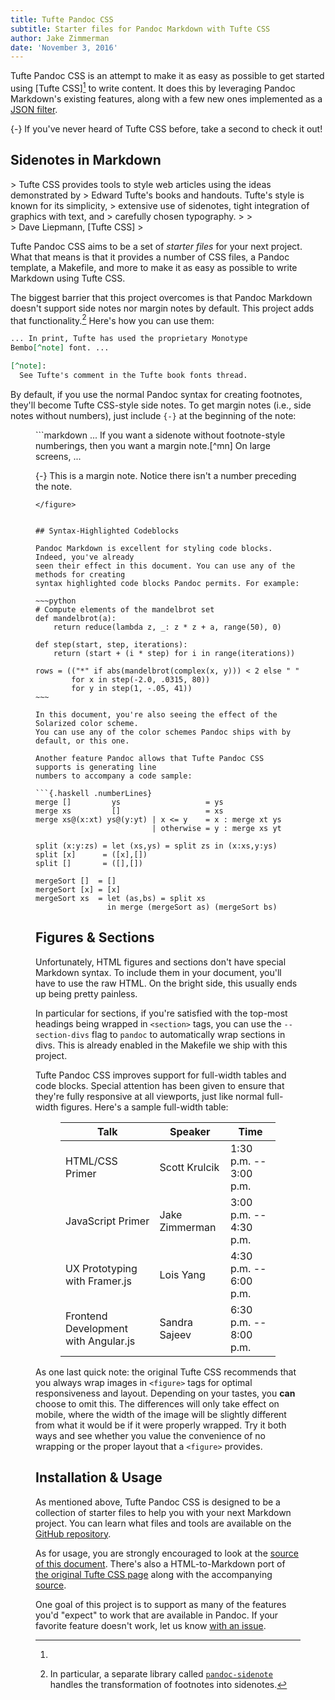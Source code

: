 ```yaml
---
title: Tufte Pandoc CSS
subtitle: Starter files for Pandoc Markdown with Tufte CSS
author: Jake Zimmerman
date: 'November 3, 2016'
---
```


Tufte Pandoc CSS is an attempt to make it as easy as possible to get started
using [Tufte CSS][^tufte-css] to write content. It does this by leveraging
Pandoc Markdown's existing features, along with a few new ones implemented as
a [JSON filter].

[^tufte-css]:
  {-} If you've never heard of Tufte CSS before, take a second to check it out!


## Sidenotes in Markdown

<div class="epigraph">
> Tufte CSS provides tools to style web articles using the ideas demonstrated by
> Edward Tufte's books and handouts. Tufte's style is known for its simplicity,
> extensive use of sidenotes, tight integration of graphics with text, and
> carefully chosen typography.
>
> <footer>
> Dave Liepmann, [Tufte CSS]
> </footer>
</div>

Tufte Pandoc CSS aims to be a set of *starter files* for your next project. What
that means is that it provides a number of CSS files, a Pandoc template, a
Makefile, and more to make it as easy as possible to write Markdown using Tufte
CSS.

The biggest barrier that this project overcomes is that Pandoc Markdown doesn't
support side notes nor margin notes by default. This project adds that
functionality.[^pdsn] Here's how you can use them:

[^pdsn]: In particular, a separate library called [`pandoc-sidenote`] handles
  the transformation of footnotes into sidenotes.

```markdown
... In print, Tufte has used the proprietary Monotype
Bembo[^note] font. ...

[^note]:
  See Tufte's comment in the Tufte book fonts thread.
```

By default, if you use the normal Pandoc syntax for creating footnotes, they'll
become Tufte CSS-style side notes. To get margin notes (i.e., side notes without
numbers), just include `{-}` at the beginning of the note:

<figure class="fullwidth">
```markdown
... If you want a sidenote without footnote-style numberings, then you want a
margin note.[^mn] On large screens, ...

[^mn]:
  {-} This is a margin note. Notice there isn't a number preceding the note.
```
</figure>


## Syntax-Highlighted Codeblocks

Pandoc Markdown is excellent for styling code blocks. Indeed, you've already
seen their effect in this document. You can use any of the methods for creating
syntax highlighted code blocks Pandoc permits. For example:

~~~python
# Compute elements of the mandelbrot set
def mandelbrot(a):
    return reduce(lambda z, _: z * z + a, range(50), 0)

def step(start, step, iterations):
    return (start + (i * step) for i in range(iterations))

rows = (("*" if abs(mandelbrot(complex(x, y))) < 2 else " "
        for x in step(-2.0, .0315, 80))
        for y in step(1, -.05, 41))
~~~

In this document, you're also seeing the effect of the Solarized color scheme.
You can use any of the color schemes Pandoc ships with by default, or this one.

Another feature Pandoc allows that Tufte Pandoc CSS supports is generating line
numbers to accompany a code sample:

```{.haskell .numberLines}
merge []         ys                   = ys
merge xs         []                   = xs
merge xs@(x:xt) ys@(y:yt) | x <= y    = x : merge xt ys
                          | otherwise = y : merge xs yt

split (x:y:zs) = let (xs,ys) = split zs in (x:xs,y:ys)
split [x]      = ([x],[])
split []       = ([],[])

mergeSort []  = []
mergeSort [x] = [x]
mergeSort xs  = let (as,bs) = split xs
                in merge (mergeSort as) (mergeSort bs)
```


## Figures & Sections

Unfortunately, HTML figures and sections don't have special Markdown syntax. To
include them in your document, you'll have to use the raw HTML. On the bright
side, this usually ends up being pretty painless.

In particular for sections, if you're satisfied with the top-most headings being
wrapped in `<section>` tags, you can use the `--section-divs` flag to `pandoc`
to automatically wrap sections in divs. This is already enabled in the Makefile
we ship with this project.

Tufte Pandoc CSS improves support for full-width tables and code blocks. Special
attention has been given to ensure that they're fully responsive at all
viewports, just like normal full-width figures. Here's a sample full-width
table:

<figure class="fullwidth">

| Talk                                 | Speaker        | Time                   |
| ----                                 | -------        | ----                   |
| HTML/CSS Primer                      | Scott Krulcik  | 1:30 p.m. -- 3:00 p.m. |
| JavaScript Primer                    | Jake Zimmerman | 3:00 p.m. -- 4:30 p.m. |
| UX Prototyping with Framer.js        | Lois Yang      | 4:30 p.m. -- 6:00 p.m. |
| Frontend Development with Angular.js | Sandra Sajeev  | 6:30 p.m. -- 8:00 p.m. |

</figure>

As one last quick note: the original Tufte CSS recommends that you always wrap
images in `<figure>` tags for optimal responsiveness and layout. Depending on
your tastes, you **can** choose to omit this. The differences will only take
effect on mobile, where the width of the image will be slightly different from
what it would be if it were properly wrapped. Try it both ways and see whether
you value the convenience of no wrapping or the proper layout that a `<figure>`
provides.


## Installation & Usage

As mentioned above, Tufte Pandoc CSS is designed to be a collection of starter
files to help you with your next Markdown project. You can learn what files and
tools are available on the [GitHub repository].

As for usage, you are strongly encouraged to look at the [source of this
document](index.md). There's also a HTML-to-Markdown port of [the original Tufte
CSS page] along with the accompanying [source](tufte-md/index.md).

One goal of this project is to support as many of the features you'd "expect" to
work that are available in Pandoc. If your favorite feature doesn't work, let us
know [with an issue].




[Tufte CSS]: https://edwardtufte.github.io/tufte-css/
[JSON filter]: http://pandoc.org/scripting.html#json-filters
[`pandoc-sidenote`]: https://github.com/jez/pandoc-sidenote
[GitHub repository]: https://github.com/jez/tufte-pandoc-css
[the original Tufte CSS page]: tufte-md/
[with an issue]: https://github.com/jez/tufte-pandoc-css/issues
